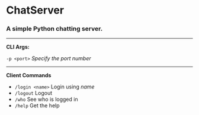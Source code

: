 # ChatServer
### A simple Python chatting server.

-----------------------------------

**CLI Args:**

`-p <port>`    *Specify the port number*

-----------------------------------

**Client Commands**

* `/login <name>`    Login using *name*
* `/logout`          Logout
* `/who`             See who is logged in
* `/help`            Get the help
